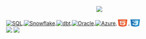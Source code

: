 <div align="center">
  <a href="https://github.com/brunabarragan">
  <img height="180em" src="https://github-readme-stats.vercel.app/api?username=brunabarragan&show_icons=true&theme=dark&include_all_commits=true&count_private=true"/>
  <!--<img height="180em" src="https://github-readme-stats.vercel.app/api/top-langs/?username=brunabarragan&layout=compact&langs_count=7&theme=dracula"/>-->
</div>

<div style="display: inline_block"><br>
  <img align="center" alt="SQL" height="40" width="50" src="https://cdn.jsdelivr.net/gh/devicons/devicon/icons/microsoftsqlserver/microsoftsqlserver-plain.svg">
  <img align="center" alt="Snowflake" height="110" width="110" src="https://upload.wikimedia.org/wikipedia/commons/f/ff/Snowflake_Logo.svg">
  <img align="center" alt="dbt" height="60" width="60" src="https://i0.wp.com/www.scalefree.com/wp-content/uploads/2021/09/dbt-logo.png?ssl=1">  
  <img align="center" alt="Oracle" height="80" width="90" src="https://cdn.jsdelivr.net/gh/devicons/devicon/icons/oracle/oracle-original.svg"> 
  <img align="center" alt="Azure" height="20" width="30" src="https://cdn.jsdelivr.net/gh/devicons/devicon/icons/azure/azure-original.svg"> 
  <img align="center" alt="HTML" height="20" width="30" src="https://raw.githubusercontent.com/devicons/devicon/master/icons/html5/html5-original.svg">
  <img align="center" alt="CSS" height="20" width="30" src="https://raw.githubusercontent.com/devicons/devicon/master/icons/css3/css3-original.svg">
</div>



<div> 
  <a href = "mailto:brunabarragan@gmail.com"><img src="https://img.shields.io/badge/-Gmail-%23333?style=for-the-badge&logo=gmail&logoColor=white" target="_blank"></a>
  <a href="https://www.linkedin.com/in/bruna-barragan" target="_blank"><img src="https://img.shields.io/badge/-LinkedIn-%230077B5?style=for-the-badge&logo=linkedin&logoColor=white" target="_blank"></a> 
 
<!--  ![Snake animation](https://github.com/rafaballerini/rafaballerini/blob/output/github-contribution-grid-snake.svg)-->
</div>




<!--
**brunabarragan/brunabarragan** is a ✨ _special_ ✨ repository because its `README.md` (this file) appears on your GitHub profile.

Here are some ideas to get you started:

- 🔭 I’m currently working on ...
- 🌱 I’m currently learning ...
- 👯 I’m looking to collaborate on ...
- 🤔 I’m looking for help with ...
- 💬 Ask me about ...
- 📫 How to reach me: ...
- 😄 Pronouns: ...
- ⚡ Fun fact: ...
-->
